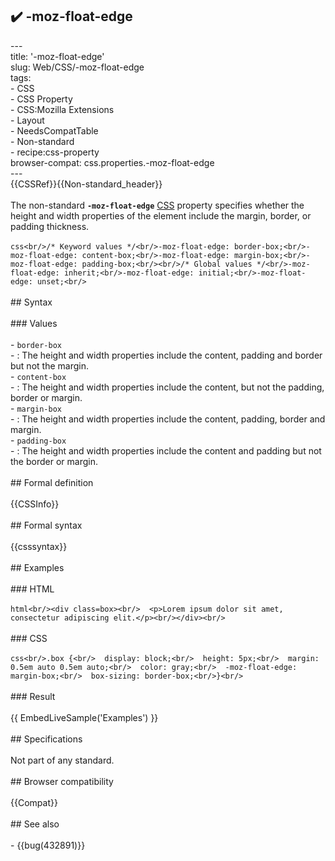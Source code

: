 ## ✔️ -moz-float-edge 
 ---<br/>title: '-moz-float-edge'<br/>slug: Web/CSS/-moz-float-edge<br/>tags:<br/>  - CSS<br/>  - CSS Property<br/>  - CSS:Mozilla Extensions<br/>  - Layout<br/>  - NeedsCompatTable<br/>  - Non-standard<br/>  - recipe:css-property<br/>browser-compat: css.properties.-moz-float-edge<br/>---<br/>{{CSSRef}}{{Non-standard_header}}<br/><br/>The non-standard **`-moz-float-edge`** [CSS](/en-US/docs/Web/CSS) property specifies whether the height and width properties of the element include the margin, border, or padding thickness.<br/><br/>```css<br/>/* Keyword values */<br/>-moz-float-edge: border-box;<br/>-moz-float-edge: content-box;<br/>-moz-float-edge: margin-box;<br/>-moz-float-edge: padding-box;<br/><br/>/* Global values */<br/>-moz-float-edge: inherit;<br/>-moz-float-edge: initial;<br/>-moz-float-edge: unset;<br/>```<br/><br/>## Syntax<br/><br/>### Values<br/><br/>- `border-box`<br/>  - : The height and width properties include the content, padding and border but not the margin.<br/>- `content-box`<br/>  - : The height and width properties include the content, but not the padding, border or margin.<br/>- `margin-box`<br/>  - : The height and width properties include the content, padding, border and margin.<br/>- `padding-box`<br/>  - : The height and width properties include the content and padding but not the border or margin.<br/><br/>## Formal definition<br/><br/>{{CSSInfo}}<br/><br/>## Formal syntax<br/><br/>{{csssyntax}}<br/><br/>## Examples<br/><br/>### HTML<br/><br/>```html<br/><div class=box><br/>  <p>Lorem ipsum dolor sit amet, consectetur adipiscing elit.</p><br/></div><br/>```<br/><br/>### CSS<br/><br/>```css<br/>.box {<br/>  display: block;<br/>  height: 5px;<br/>  margin: 0.5em auto 0.5em auto;<br/>  color: gray;<br/>  -moz-float-edge: margin-box;<br/>  box-sizing: border-box;<br/>}<br/>```<br/><br/>### Result<br/><br/>{{ EmbedLiveSample('Examples') }}<br/><br/>## Specifications<br/><br/>Not part of any standard.<br/><br/>## Browser compatibility<br/><br/>{{Compat}}<br/><br/>## See also<br/><br/>- {{bug(432891)}}<br/>
